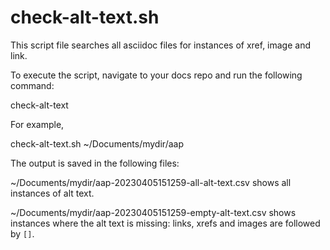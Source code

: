 # check-alt-text.sh

This script file searches all asciidoc files for instances of xref, image and link.

To execute the script, navigate to your docs repo and run the following command:

check-alt-text <destination path>

For example,

check-alt-text.sh ~/Documents/mydir/aap

The output is saved in the following files:

~/Documents/mydir/aap-20230405151259-all-alt-text.csv shows all instances of alt text.

~/Documents/mydir/aap-20230405151259-empty-alt-text.csv shows instances where the alt text is missing: links, xrefs and images are followed by `[]`.

